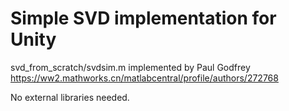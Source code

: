 # Simple SVD implementation for Unity

svd_from_scratch/svdsim.m implemented by Paul Godfrey
https://ww2.mathworks.cn/matlabcentral/profile/authors/272768

No external libraries needed.